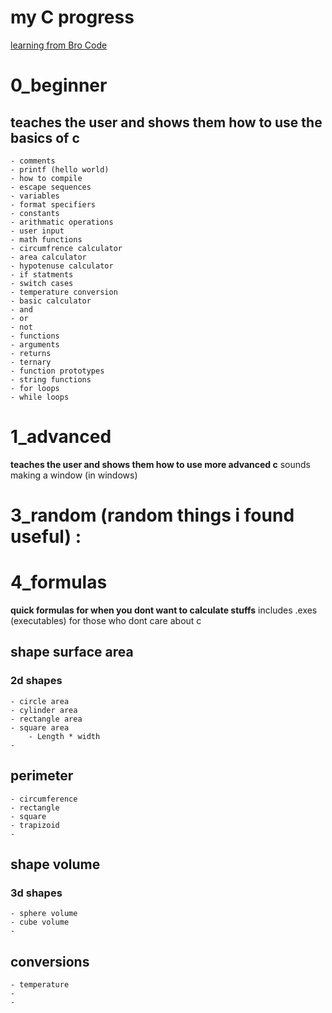 # my C progress
[learning from Bro Code](https://youtu.be/nrbBmoINqtk?si=wRTO0UT4xhdxfAzX)

# 0_beginner
## teaches the user and shows them how to use the basics of c
    - comments
    - printf (hello world)
    - how to compile
    - escape sequences
    - variables
    - format specifiers
    - constants
    - arithmatic operations
    - user input
    - math functions
    - circumfrence calculator
    - area calculator
    - hypotenuse calculator
    - if statments
    - switch cases
    - temperature conversion
    - basic calculator
    - and
    - or
    - not
    - functions
    - arguments
    - returns
    - ternary
    - function prototypes
    - string functions
    - for loops
    - while loops

# 1_advanced 
**teaches the user and shows them how to use more advanced c**
sounds
making a window (in windows)

# 3_random (random things i found useful) : 
    

# 4_formulas
**quick formulas for when you dont want to calculate stuffs**
includes .exes (executables) for those who dont care about c
## shape surface area
### 2d shapes
    - circle area
    - cylinder area
    - rectangle area
    - square area 
        - Length * width
    - 

## perimeter
    - circumference
    - rectangle
    - square
    - trapizoid
    -

## shape volume
### 3d shapes
    - sphere volume
    - cube volume
    - 

## conversions
    - temperature 
    - 
    - 
